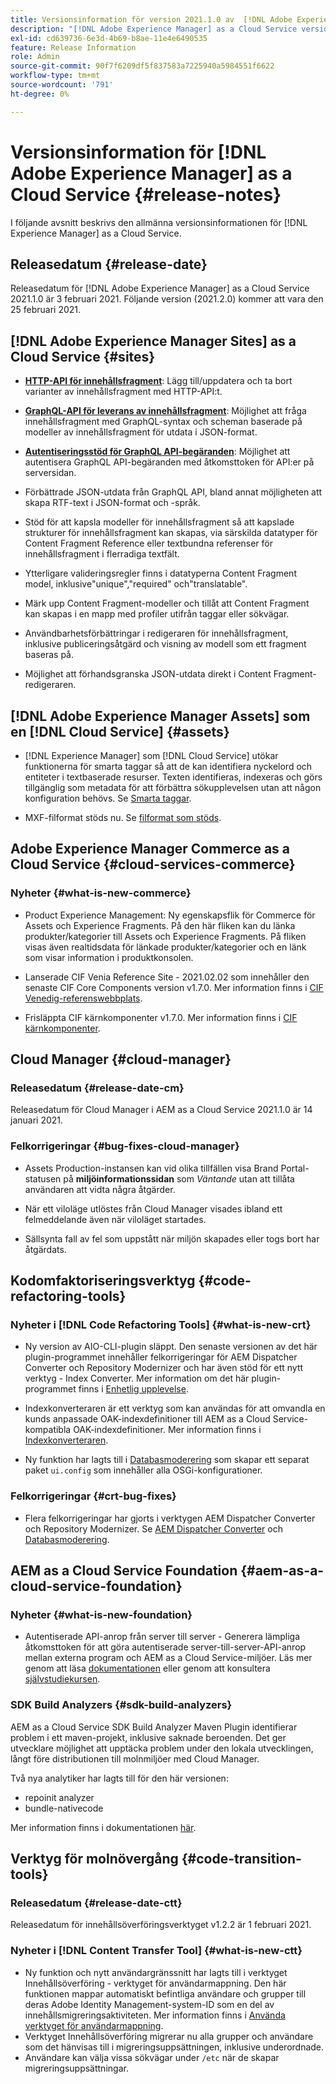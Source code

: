 ```yaml
---
title: Versionsinformation för version 2021.1.0 av  [!DNL Adobe Experience Manager] as a Cloud Service.
description: "[!DNL Adobe Experience Manager] as a Cloud Service versionsinformation för 2021.1.0."
exl-id: cd639736-6e3d-4b69-b8ae-11e4e6490535
feature: Release Information
role: Admin
source-git-commit: 90f7f6209df5f837583a7225940a5984551f6622
workflow-type: tm+mt
source-wordcount: '791'
ht-degree: 0%

---
```



# Versionsinformation för [!DNL Adobe Experience Manager] as a Cloud Service {#release-notes}

I följande avsnitt beskrivs den allmänna versionsinformationen för [!DNL Experience Manager] as a Cloud Service.

## Releasedatum {#release-date}

Releasedatum för [!DNL Adobe Experience Manager] as a Cloud Service 2021.1.0 är 3 februari 2021.
Följande version (2021.2.0) kommer att vara den 25 februari 2021.

## [!DNL Adobe Experience Manager Sites] as a Cloud Service {#sites}

* **[HTTP-API för innehållsfragment](/help/assets/content-fragments/assets-api-content-fragments.md)**: Lägg till/uppdatera och ta bort varianter av innehållsfragment med HTTP-API:t.

* **[GraphQL-API för leverans av innehållsfragment](/help/headless/graphql-api/content-fragments.md)**: Möjlighet att fråga innehållsfragment med GraphQL-syntax och scheman baserade på modeller av innehållsfragment för utdata i JSON-format.

* **[Autentiseringsstöd för GraphQL API-begäranden](/help/headless/security/authentication.md)**: Möjlighet att autentisera GraphQL API-begäranden med åtkomsttoken för API:er på serversidan.

* Förbättrade JSON-utdata från GraphQL API, bland annat möjligheten att skapa RTF-text i JSON-format och -språk.

* Stöd för att kapsla modeller för innehållsfragment så att kapslade strukturer för innehållsfragment kan skapas, via särskilda datatyper för Content Fragment Reference eller textbundna referenser för innehållsfragment i flerradiga textfält.

* Ytterligare valideringsregler finns i datatyperna Content Fragment model, inklusive&quot;unique&quot;,&quot;required&quot; och&quot;translatable&quot;.

* Märk upp Content Fragment-modeller och tillåt att Content Fragment kan skapas i en mapp med profiler utifrån taggar eller sökvägar.

* Användbarhetsförbättringar i redigeraren för innehållsfragment, inklusive publiceringsåtgärd och visning av modell som ett fragment baseras på.

* Möjlighet att förhandsgranska JSON-utdata direkt i Content Fragment-redigeraren.


## [!DNL Adobe Experience Manager Assets] som en [!DNL Cloud Service] {#assets}

* [!DNL Experience Manager] som [!DNL Cloud Service] utökar funktionerna för smarta taggar så att de kan identifiera nyckelord och entiteter i textbaserade resurser. Texten identifieras, indexeras och görs tillgänglig som metadata för att förbättra sökupplevelsen utan att någon konfiguration behövs. Se [Smarta taggar](/help/assets/smart-tags.md).

* MXF-filformat stöds nu. Se [filformat som stöds](/help/assets/file-format-support.md#video-formats).

## Adobe Experience Manager Commerce as a Cloud Service {#cloud-services-commerce}

### Nyheter {#what-is-new-commerce}

* Product Experience Management: Ny egenskapsflik för Commerce för Assets och Experience Fragments. På den här fliken kan du länka produkter/kategorier till Assets och Experience Fragments. På fliken visas även realtidsdata för länkade produkter/kategorier och en länk som visar information i produktkonsolen.

* Lanserade CIF Venia Reference Site - 2021.02.02 som innehåller den senaste CIF Core Components version v1.7.0. Mer information finns i [CIF Venedig-referenswebbplats](https://github.com/adobe/aem-cif-guides-venia/releases/tag/venia-2021.02.02).

* Frisläppta CIF kärnkomponenter v1.7.0. Mer information finns i [CIF kärnkomponenter](https://github.com/adobe/aem-core-cif-components/releases/tag/core-cif-components-reactor-1.7.0).

## Cloud Manager {#cloud-manager}

### Releasedatum {#release-date-cm}

Releasedatum för Cloud Manager i AEM as a Cloud Service 2021.1.0 är 14 januari 2021.

### Felkorrigeringar {#bug-fixes-cloud-manager}

* Assets Production-instansen kan vid olika tillfällen visa Brand Portal-statusen på **miljöinformationssidan** som *Väntande* utan att tillåta användaren att vidta några åtgärder.

* När ett viloläge utlöstes från Cloud Manager visades ibland ett felmeddelande även när viloläget startades.

* Sällsynta fall av fel som uppstått när miljön skapades eller togs bort har åtgärdats.

## Kodomfaktoriseringsverktyg {#code-refactoring-tools}

### Nyheter i [!DNL Code Refactoring Tools] {#what-is-new-crt}

* Ny version av AIO-CLI-plugin släppt. Den senaste versionen av det här plugin-programmet innehåller felkorrigeringar för AEM Dispatcher Converter och Repository Modernizer och har även stöd för ett nytt verktyg - Index Converter. Mer information om det här plugin-programmet finns i [Enhetlig upplevelse](https://experienceleague.adobe.com/docs/experience-manager-cloud-service/moving/refactoring-tools/unified-experience.html#benefits).

* Indexkonverteraren är ett verktyg som kan användas för att omvandla en kunds anpassade OAK-indexdefinitioner till AEM as a Cloud Service-kompatibla OAK-indexdefinitioner. Mer information finns i [Indexkonverteraren](https://github.com/adobe/aem-cloud-service-source-migration/tree/master/packages/index-converter).

* Ny funktion har lagts till i [Databasmoderering](https://github.com/adobe/aem-cloud-service-source-migration/tree/master/packages/repository-modernizer) som skapar ett separat paket `ui.config` som innehåller alla OSGi-konfigurationer.

### Felkorrigeringar {#crt-bug-fixes}

* Flera felkorrigeringar har gjorts i verktygen AEM Dispatcher Converter och Repository Modernizer. Se [AEM Dispatcher Converter](https://github.com/adobe/aem-cloud-service-source-migration/tree/master/packages/dispatcher-converter) och [Databasmoderering](https://github.com/adobe/aem-cloud-service-source-migration/tree/master/packages/repository-modernizer).

## AEM as a Cloud Service Foundation {#aem-as-a-cloud-service-foundation}

### Nyheter {#what-is-new-foundation}

* Autentiserade API-anrop från server till server - Generera lämpliga åtkomsttoken för att göra autentiserade server-till-server-API-anrop mellan externa program och AEM as a Cloud Service-miljöer. Läs mer genom att läsa [dokumentationen](/help/implementing/developing/introduction/generating-access-tokens-for-server-side-apis.md) eller genom att konsultera [självstudiekursen](https://experienceleague.adobe.com/docs/experience-manager-learn/getting-started-with-aem-headless/authentication/overview.html#authentication).

### SDK Build Analyzers {#sdk-build-analyzers}

AEM as a Cloud Service SDK Build Analyzer Maven Plugin identifierar problem i ett maven-projekt, inklusive saknade beroenden. Det ger utvecklare möjlighet att upptäcka problem under den lokala utvecklingen, långt före distributionen till molnmiljöer med Cloud Manager.

Två nya analytiker har lagts till för den här versionen:

* repoinit analyzer
* bundle-nativecode

Mer information finns i dokumentationen [här](https://experienceleague.adobe.com/docs/experience-manager-core-components/using/developing/archetype/build-analyzer-maven-plugin.html#developing).

## Verktyg för molnövergång {#code-transition-tools}

### Releasedatum {#release-date-ctt}

Releasedatum för innehållsöverföringsverktyget v1.2.2 är 1 februari 2021.

### Nyheter i [!DNL Content Transfer Tool] {#what-is-new-ctt}

* Ny funktion och nytt användargränssnitt har lagts till i verktyget Innehållsöverföring - verktyget för användarmappning. Den här funktionen mappar automatiskt befintliga användare och grupper till deras Adobe Identity Management-system-ID som en del av innehållsmigreringsaktiviteten. Mer information finns i [Använda verktyget för användarmappning](https://experienceleague.adobe.com/docs/experience-manager-cloud-service/moving/cloud-migration/content-transfer-tool/using-user-mapping-tool.html).
* Verktyget Innehållsöverföring migrerar nu alla grupper och användare som det hänvisas till i migreringsuppsättningen, inklusive underordnade.
* Användare kan välja vissa sökvägar under `/etc` när de skapar migreringsuppsättningar.
